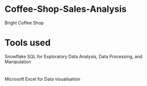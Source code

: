 # Coffee-Shop-Sales-Analysis
Bright Coffee Shop

# Tools used
Snowflake SQL for Exploratory Data Analysis, Data Processing, and Manipulation
#
Microsoft Excel for Data visualisation
